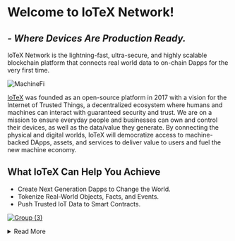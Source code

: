 # Welcome to IoTeX Network!
## _- Where Devices Are Production Ready._

IoTeX Network is the lightning-fast, ultra-secure, and highly scalable blockchain platform that connects real world data to on-chain Dapps for the very first time.

![MachineFi](https://user-images.githubusercontent.com/38968374/175881372-64102dad-376d-4ba6-8b8d-fb4819228d6c.png) 

[IoTeX](https://iotex.io/) was founded as an open-source platform in 2017 with a vision for the Internet of Trusted Things, a decentralized ecosystem where humans and machines can interact with guaranteed security and trust. We are on a mission to ensure everyday people and businesses can own and control their devices, as well as the data/value they generate. By connecting the physical and digital worlds, IoTeX will democratize access to machine-backed DApps, assets, and services to deliver value to users and fuel the new machine economy.

## What IoTeX Can Help You Achieve
- Create Next Generation Dapps to Change the World.
- Tokenize Real-World Objects, Facts, and Events.
- Push Trusted IoT Data to Smart Contracts.

[![Group (3)](https://user-images.githubusercontent.com/38968374/175887094-6bbdb877-f5e8-46ed-9b6c-1cd69c179d06.png)](https://docs.iotex.io/)


<details>
<summary>Read More</summary>

## You Can Build Yours

With IoTeX, Anyone Can Earn Digital Assets Based on Their Real World Data and Actions.

Join a thriving ecosystem of ambitious developers, revolutionary Dapps, and knowledgeable and driven community members.
- EVM-Compatible. [Launch your Dapp/token >>](https://docs.iotex.io/dapp-development/smart-contracts/introduction)
- Cross-chain. [Build a decentralized bridge >>](https://iotube.org/)
- Roll-DPoS. [Become a delegate >>](https://community.iotex.io/t/official-iotex-delegates-thread/1263)
- Robust API. [Integrate with IoTeX >>](https://docs.iotex.io/more-resources/exchange-integration/general-guide)

<img width="870" alt="Community" src="https://user-images.githubusercontent.com/38968374/175883259-f740a2df-0dd7-4b00-b139-7c69372ec7e7.png">


## All You Need for Your Next Decentralized Application
IoTeX makes blockchain development simple and seamless: Moving a Dapp from Ethereum or other platforms to IoTeX could not be easier. More tools, more flexibility, and a faster network.
- Solidity Support
- Web3js Compatible
- SDK, Go, Java, Python, etc.

[![Group (4)](https://user-images.githubusercontent.com/38968374/175887913-894599e7-dcb5-4f54-b221-e4ee11d97b88.png)](https://community.iotex.io/t/about-the-halo-grants-program/3821)

## A Launchpad for Next-Gen Decentralized Projects
IoTeX houses an ever-growing ecosystem of privacy-protecting smart devices, user-owned datasets and models, cross-chain bridges and exchanges, and far-reaching Dapps. Join the global community of developers launching the next generation of decentralized projects on IoTeX.
[Explore our ecosystem of DApps, tokens, and devices >>](https://ecosystem.iotex.io/)

## Develop on the World’s Most Technologically Advanced Blockchain Platform 
- [Launch a Dapp](https://docs.iotex.io/get-started/iotex-dapp-starter): Port over an existing Solidity-based Dapp or write your own with our developer-friendly IDE.
- [Launch a Token](https://docs.iotex.io/smart-contracts/introduction): Mint fungible tokens and NFTs with the IoTeX XRC20 + XRC721 standards.
- [Run a Node](https://community.iotex.io/t/official-iotex-delegates-thread/1263): Port over an existing Solidity-based Dapp or write own with our developer-friendly IDE.
- [Integrate IoT Devices](https://docs.iotex.io/): Harness the power of real world data in your Dapps with “Powered by IoTeX” devices.
- [Go Cross-Chain](https://iotube.org/): Convert crypto-assets two-way between IoTeX, Ethereum, BSC, and more.

<img width="1309" alt="Screen Shot 2022-06-27 at 1 03 17 AM" src="https://user-images.githubusercontent.com/38968374/175890622-158da88f-88db-4e27-b7fc-9e952f7f10f6.png">

## Join our [Developer Community](https://discord.com/invite/q5eYde2CU7) on Discord
[![Component 71](https://user-images.githubusercontent.com/38968374/175885960-968da73a-7a5c-4628-8c82-d55f87ab1603.png)](https://discord.com/invite/q5eYde2CU7)
</details>
